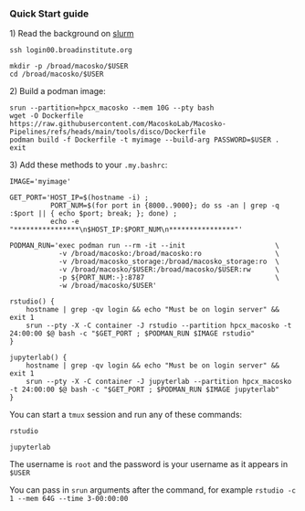 ### Quick Start guide

1\) Read the background on [slurm](slurm.md)

```
ssh login00.broadinstitute.org
```
```
mkdir -p /broad/macosko/$USER
cd /broad/macosko/$USER
```

2\) Build a podman image:

```
srun --partition=hpcx_macosko --mem 10G --pty bash
wget -O Dockerfile https://raw.githubusercontent.com/MacoskoLab/Macosko-Pipelines/refs/heads/main/tools/disco/Dockerfile
podman build -f Dockerfile -t myimage --build-arg PASSWORD=$USER .
exit
```


3\) Add these methods to your `.my.bashrc`:

```
IMAGE='myimage'

GET_PORT='HOST_IP=$(hostname -i) ; 
          PORT_NUM=$(for port in {8000..9000}; do ss -an | grep -q :$port || { echo $port; break; }; done) ; 
          echo -e "****************\n$HOST_IP:$PORT_NUM\n****************"'

PODMAN_RUN='exec podman run --rm -it --init                      \
            -v /broad/macosko:/broad/macosko:ro                  \
            -v /broad/macosko_storage:/broad/macosko_storage:ro  \
            -v /broad/macosko/$USER:/broad/macosko/$USER:rw      \
            -p ${PORT_NUM:-}:8787                                \
            -w /broad/macosko/$USER'        

rstudio() {
    hostname | grep -qv login && echo "Must be on login server" && exit 1
    srun --pty -X -C container -J rstudio --partition hpcx_macosko -t 24:00:00 $@ bash -c "$GET_PORT ; $PODMAN_RUN $IMAGE rstudio"
}

jupyterlab() {
    hostname | grep -qv login && echo "Must be on login server" && exit 1
    srun --pty -X -C container -J jupyterlab --partition hpcx_macosko -t 24:00:00 $@ bash -c "$GET_PORT ; $PODMAN_RUN $IMAGE jupyterlab"
}
```

You can start a `tmux` session and run any of these commands:

```rstudio```

```jupyterlab```

The username is `root` and the password is your username as it appears in `$USER`

You can pass in `srun` arguments after the command, for example `rstudio -c 1 --mem 64G --time 3-00:00:00`

